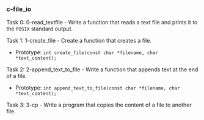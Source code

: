 ### c-file_io

Task 0: 0-read_textfile - Write a function that reads a text file and prints it to the `POSIX` standard output.

Task 1: 1-create_file - Create a function that creates a file.  
* Prototype: `int create_file(const char *filename, char *text_content);`

Task 2: 2-append_text_to_file - Write a function that appends text at the end of a file.  
* Prototype: `int append_text_to_file(const char *filename, char *text_content);`

Task 3: 3-cp - Write a program that copies the content of a file to another file.
